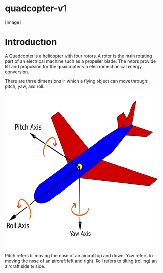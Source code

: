 # quadcopter-v1

[Image]

# Introduction

A Quadcopter is a helicopter with four rotors. A rotor is the main rotating part of an electrical machine such as a propeller blade. The rotors provide lift and propulsion for the quadcopter via electromechanical energy conversion. 

There are three dimensions in which a flying object can move through: pitch, yaw, and roll.

<img src="axis.png" width="500px" height="500px" text-align="center">

Pitch refers to moving the nose of an aircraft up and down.
Yaw refers to moving the nose of an aircraft left and right.
Roll refers to tilting (rolling) an aircraft side to side.
